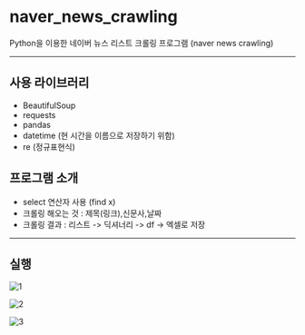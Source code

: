 # naver_news_crawling
Python을 이용한 네이버 뉴스 리스트 크롤링 프로그램 (naver news crawling)

------
 사용 라이브러리  
-------------
- BeautifulSoup
- requests
- pandas
- datetime (현 시간을 이름으로 저장하기 위함)
- re  (정규표현식)


 프로그램 소개 
 -------------
- select 연산자 사용 (find x)
- 크롤링 해오는 것 : 제목(링크),신문사,날짜
- 크롤링 결과 : 리스트 -> 딕셔너리 -> df -> 엑셀로 저장 

------
 실행 
-------------
![1](1.png)

![2](2.png)

![3](3.png)
